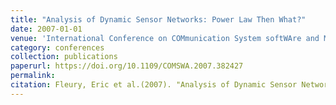 ```yaml
---
title: "Analysis of Dynamic Sensor Networks: Power Law Then What?"
date: 2007-01-01
venue: 'International Conference on COMmunication System softWAre and MiddlewaRE (COMSWARE)'
category: conferences
collection: publications
paperurl: https://doi.org/10.1109/COMSWA.2007.382427
permalink: 
citation: Fleury, Eric et al.(2007). "Analysis of Dynamic Sensor Networks: Power Law Then What?". International Conference on COMmunication System softWAre and MiddlewaRE (COMSWARE).
---
```

